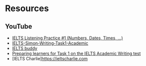 # Resources

## YouTube

- [IELTS Listening Practice #1 (Numbers, Dates, Times, ...)](https://youtu.be/WcRAuT_b7ZA?si=txJOub5uXx1K8Dfh)
- [IELTS-Simon-Writing-Task1-Academic](https://www.youtube.com/playlist?list=PLucRN-INUOaowUuFSaFQ2Yj0qGu2B23ws)
- [IELTS buddy](https://www.ieltsbuddy.com)
- [Preparing learners for Task 1 on the IELTS Academic Writing test](https://ielts.org/news-and-insights/preparing-learners-for-task-1-on-the-ielts-academic-writing-test)
- [IELTS Charlie]https://ieltscharlie.com
